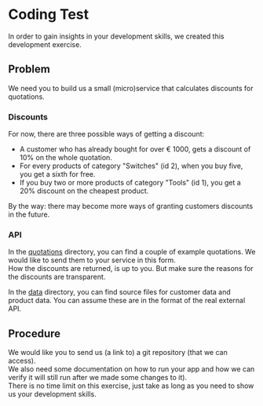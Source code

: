 # Coding Test

In order to gain insights in your development skills, we created this development exercise.

## Problem

We need you to build us a small (micro)service that calculates discounts for quotations.


### Discounts

For now, there are three possible ways of getting a discount:

- A customer who has already bought for over € 1000, gets a discount of 10% on the whole quotation.
- For every products of category "Switches" (id 2), when you buy five, you get a sixth for free.
- If you buy two or more products of category "Tools" (id 1), you get a 20% discount on the cheapest product.

By the way: there may become more ways of granting customers discounts in the future.

### API

In the [quotations](./quotations/) directory, you can find a couple of example quotations.
We would like to send them to your service in this form.  
How the discounts are returned, is up to you. But make sure the reasons for the discounts are transparent.

In the [data](./data/) directory, you can find source files for customer data and product data.
You can assume these are in the format of the real external API.

## Procedure

We would like you to send us (a link to) a git repository (that we can access).  
We also need some documentation on how to run your app and how we can verify it will still run after we made some changes to it).  
There is no time limit on this exercise, just take as long as you need to show us your development skills.
